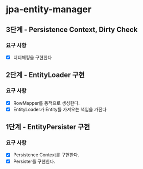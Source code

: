 # jpa-entity-manager

## 3단계 - Persistence Context, Dirty Check

### 요구 사항

- [X] 더티체킹을 구현한다

## 2단계 - EntityLoader 구현

### 요구 사항

- [X] RowMapper를 동적으로 생성한다.
- [X] EntityLoader가 Entity를 가져오는 책임을 가진다

## 1단계 - EntityPersister 구현

### 요구 사항

- [X] Persistence Context를 구현한다.
- [X] Persister를 구현한다.
